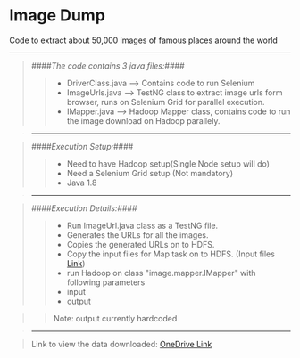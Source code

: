 # Image Dump

Code to extract about 50,000 images of famous places around the world

---

>####*The code contains 3 java files:*####
>> * DriverClass.java --> Contains code to run Selenium
>> * ImageUrls.java --> TestNG class to extract image urls form browser, runs on Selenium Grid for parallel execution.
>> * IMapper.java --> Hadoop Mapper class, contains code to run the image download on Hadoop parallely.

> ---


> ####*Execution Setup:*####
>> * Need to have Hadoop setup(Single Node setup will do)
>> * Need a Selenium Grid setup (Not mandatory)
>> * Java 1.8

> ---

> ####*Execution Details:*####
>> * Run ImageUrl.java class as a TestNG file.
>>  * Generates the URLs for all the images.
>>  * Copies the generated URLs on to HDFS.
>> * Copy the input files for Map task on to HDFS. (Input files [Link](http://1drv.ms/18C7SQe "Title"))
>> * run Hadoop on class "image.mapper.IMapper" with following parameters
>>  * input
>>  * output

>> Note: output currently hardcoded

> ---

>Link to view the data downloaded: [OneDrive Link](http://1drv.ms/1BtflwI "Title")
